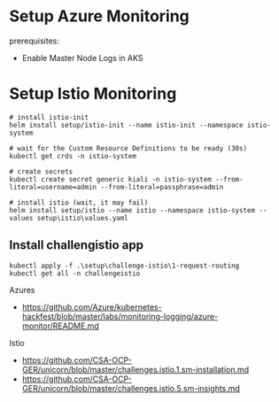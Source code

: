 # Setup Azure Monitoring

prerequisites:
* Enable Master Node Logs in AKS

# Setup Istio Monitoring
```
# install istio-init
helm install setup/istio-init --name istio-init --namespace istio-system

# wait for the Custom Resource Definitions to be ready (30s)
kubectl get crds -n istio-system

# create secrets
kubectl create secret generic kiali -n istio-system --from-literal=username=admin --from-literal=passphrase=admin

# install istio (wait, it may fail)
helm install setup/istio --name istio --namespace istio-system --values setup\istio\values.yaml
```

## Install challengistio app
```
kubectl apply -f .\setup\challenge-istio\1-request-routing
kubectl get all -n challengeistio
```


Azures
* https://github.com/Azure/kubernetes-hackfest/blob/master/labs/monitoring-logging/azure-monitor/README.md

Istio
* https://github.com/CSA-OCP-GER/unicorn/blob/master/challenges.istio.1.sm-installation.md
* https://github.com/CSA-OCP-GER/unicorn/blob/master/challenges.istio.5.sm-insights.md
